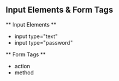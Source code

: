 ## Input Elements & Form Tags ##

** Input Elements **

* input type="text"
* input type="password"

** Form Tags **

* action
* method